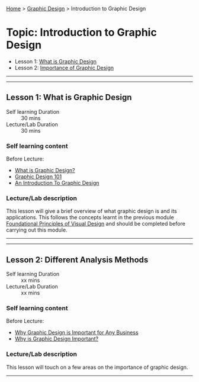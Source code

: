 [Home](../index.md) > [Graphic Design](./graphic-design-module.md) > Introduction to Graphic Design

# Topic: Introduction to Graphic Design

* Lesson 1: [What is Graphic Design](#lesson-1)
* Lesson 2: [Importance of Graphic Design](#lesson-2)

---
---

## Lesson 1: What is Graphic Design

<dl>
<dt>Self learning Duration</dt>
<dd>30 mins</dd>
<dt>Lecture/Lab Duration</dt>
<dd>30 mins</dd>
</dl>


### Self learning content

Before Lecture:

* [What is Graphic Design?](https://www.youtube.com/watch?v=dFSia1LZI4Y)
* [Graphic Design 101](https://www.slideshare.net/sbernalmarcial/graphic-design-101)
* [An Introduction To Graphic Design](https://www.slideshare.net/AfshanKirmani/an-introduction-to-graphic-design-presentation)

### Lecture/Lab description

This lesson will give a brief overview of what graphic design is and its applications. 
This follows the concepts learnt in the previous module [Foundational Principles of Visual Design](../foundational-principles-of-visual-design/foundational-principles-of-visual-design-module.md) and should be completed before carrying out this module.

---
---
## Lesson 2: Different Analysis Methods

<dl>
<dt>Self learning Duration</dt>
<dd>xx mins</dd>
<dt>Lecture/Lab Duration</dt>
<dd>xx mins</dd>
</dl>

### Self learning content 

Before Lecture:

* [Why Graphic Design is Important for Any Business](https://designpickle.com/why-graphic-design-is-important-for-any-business/)
* [Why is Graphic Design Important?](https://www.youtube.com/watch?v=A_XeC-bop-Y&t=7s)

### Lecture/Lab description

This lesson will touch on a few areas on the importance of graphic design.

---

